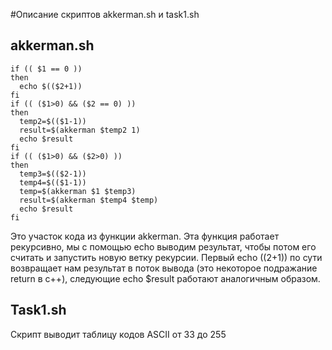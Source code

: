 #Описание скриптов akkerman.sh и task1.sh
## akkerman.sh


    if (( $1 == 0 ))
    then
      echo $(($2+1))
    fi
    if (( ($1>0) && ($2 == 0) ))
    then
      temp2=$(($1-1))
      result=$(akkerman $temp2 1)
      echo $result
    fi
    if (( ($1>0) && ($2>0) ))
    then
      temp3=$(($2-1))
      temp4=$(($1-1))
      temp=$(akkerman $1 $temp3)
      result=$(akkerman $temp4 $temp)
      echo $result
    fi
  
  Это участок кода из функции akkerman. Эта функция работает рекурсивно, мы с помощью echo выводим результат, 
  чтобы потом его считать и запустить новую ветку рекурсии. Первый echo $(($2+1)) по сути возвращает нам результат в поток вывода
  (это некоторое подражание return в c++), следующие echo $result работают аналогичным образом.
  
## Task1.sh

Скрипт выводит таблицу кодов ASCII от 33 до 255
